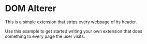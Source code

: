 # DOM Alterer

This is a simple extension that strips every webpage of its header.

Use this example to get started writing your own extension that does something
to every page the user visits.
